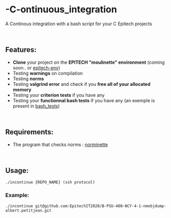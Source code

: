 # -C-ontinuous_integration
A Continous integration with a bash script for your C Epitech projects

<br />

Features:
----
- __Clone__ your project on the __EPITECH "moulinette" environment__ (coming soon.. or [epitech-env](https://github.com/MEMeknaci/epitech-env))
- Testing __warnings__ on compilation
- Testing __norms__
- Testing __valgrind error__ and check if you __free all of your allocated memory__
- Testing your __criterion tests__ if you have any
- Testing your __functionnal bash tests__ if you have any (an exemple is present in [bash_tests](check_program/bash_tests))

<br />

Requirements:
----
- The program that checks norms : [norminette](https://github.com/42Paris/norminette.git)

<br />

## Usage:
`./incontinue {REPO_NAME} (ssh protocol)`


### Example:
`./incontinue git@github.com:EpitechIT2020/B-PSU-400-NCY-4-1-nmobjdump-albert.petitjean.git`

